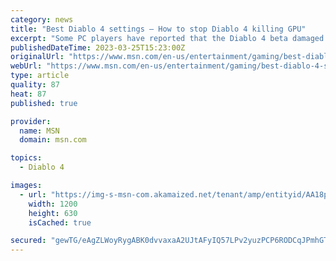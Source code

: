 ```yaml
---
category: news
title: "Best Diablo 4 settings – How to stop Diablo 4 killing GPU"
excerpt: "Some PC players have reported that the Diablo 4 beta damaged and even killed their graphics cards, reminiscent of how Amazon Games' MMO New World bricked certain GPUs upon launch. While Blizzard and ..."
publishedDateTime: 2023-03-25T15:23:00Z
originalUrl: "https://www.msn.com/en-us/entertainment/gaming/best-diablo-4-settings-â€“-how-to-stop-diablo-4-killing-gpu/ar-AA192BEE"
webUrl: "https://www.msn.com/en-us/entertainment/gaming/best-diablo-4-settings-â€“-how-to-stop-diablo-4-killing-gpu/ar-AA192BEE"
type: article
quality: 87
heat: 87
published: true

provider:
  name: MSN
  domain: msn.com

topics:
  - Diablo 4

images:
  - url: "https://img-s-msn-com.akamaized.net/tenant/amp/entityid/AA18pEAG.img?h=630&w=1200&m=6&q=60&o=t&l=f&f=jpg&x=511&y=257"
    width: 1200
    height: 630
    isCached: true

secured: "gewTG/eAgZLWoyRygABK0dvvaxaA2UJtAFyIQ57LPv2yuzPCP6RODCqJPmhGTlubU0dYtZOr1sVQkQhOhGnlIGpu83f/QxZRj27bL7QkcqMC9WNnBIKvM4x6WwWVTgpQWo3RW7LAKRSIoDbsnYNfnntUSvF3sNOsZj/mhG3fr4VlzdSMPGYJPRO0f7jOB5BQPtbQWbW5FGMGua3OH5/EY7hZ6XqUV/l2InJ8uhZs2LdlCH1e/0JGMwbt+b8RlHIsKe/srLTDBGR8hh6dBvakzEbKOGAT38WN2BNWo1puZUA0C7MqOXx7tE4cn5+T8lvumtB/XSndrQkan1P64bQugQUx3S0+gxMJeRiUrlasPS0=;BPM72zu3NSYHh9n0EXhZZQ=="
---
```


